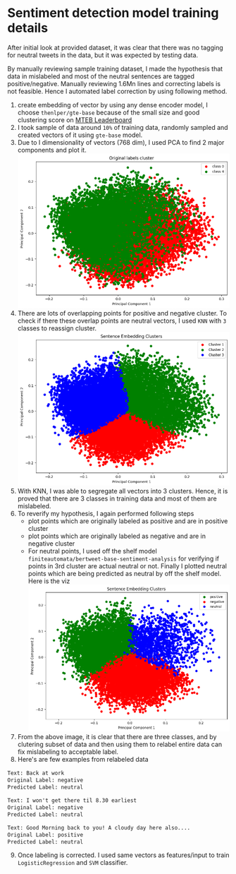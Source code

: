 # Sentiment detection model training details

After initial look at provided dataset, it was clear that there was no tagging for neutral tweets in the data, but it was expected by testing data. 

By manually reviewing sample training dataset, I made the hypothesis that data in mislabeled and most of the neutral sentences are tagged positive/negative. Manually reviewing 1.6Mn lines and correcting labels is not feasible. Hence I automated label correction by using following method.
1. create embedding of vector by using any dense encoder model, I choose `thenlper/gte-base` because of the small size and good clustering score on [MTEB Leaderboard](https://huggingface.co/spaces/mteb/leaderboard)
2. I took sample of data around `10%` of training data, randomly sampled and created vectors of it using `gte-base` model.
3. Due to I dimensionality of vectors (768 dim), I used PCA to find 2 major components and plot it.
![original cluster](./assets/all-data-clustering.png)
4. There are lots of overlapping points for positive and negative cluster. To check if there these overlap points are neutral vectors, I used `KNN` with `3` classes to reassign cluster. 
![embedding vix cluster](./assets/embedding-viz.png)
5. With KNN, I was able to segregate all vectors into 3 clusters. Hence, it is proved that there are 3 classes in training data and most of them are mislabeled.
6. To reverify my hypothesis, I again performed following steps
    - plot points which are originally labeled as positive and are in positive cluster
    - plot points which are originally labeled as negative and are in negative cluster
    - For neutral points, I used off the shelf model `finiteautomata/bertweet-base-sentiment-analysis` for verifying if points in 3rd cluster are actual neutral or not. Finally I plotted neutral points which are being predicted as neutral by off the shelf model. Here is the viz
![final viz cluster](./assets/confirmation-embedding-viz.png)
7. From the above image, it is clear that there are three classes, and by clutering subset of data and then using them to relabel entire data can fix mislabeling to acceptable label.
8. Here's are few examples from relabeled data
```
Text: Back at work
Original Label: negative
Predicted Label: neutral
```
```
Text: I won't get there til 8.30 earliest
Original Label: negative
Predicted Label: neutral
```
```
Text: Good Morning back to you! A cloudy day here also....
Original Label: positive
Predicted Label: neutral
```
9. Once labeling is corrected. I used same vectors as features/input to train `LogisticRegression` and `SVM` classifier. 
